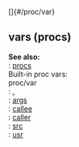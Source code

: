 []{#/proc/var}    
## vars (procs)    
**See also:**    
:   [procs](ref/proc)    
Built-in proc vars:    
proc/var    
:   [.](ref/proc/var/%2e)    
:   [args](ref/proc/var/args)    
:   [callee](ref/proc/var/callee)    
:   [caller](ref/proc/var/caller)    
:   [src](ref/proc/var/src)    
:   [usr](ref/proc/var/usr)  